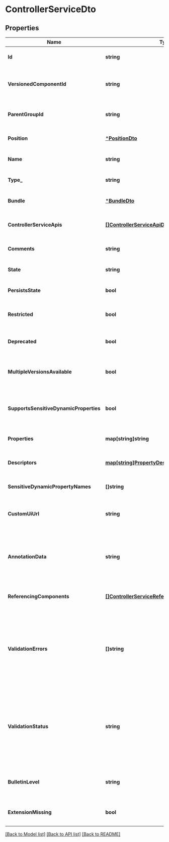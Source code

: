 # ControllerServiceDto

## Properties
Name | Type | Description | Notes
------------ | ------------- | ------------- | -------------
**Id** | **string** | The id of the component. | [optional] [default to null]
**VersionedComponentId** | **string** | The ID of the corresponding component that is under version control | [optional] [default to null]
**ParentGroupId** | **string** | The id of parent process group of this component if applicable. | [optional] [default to null]
**Position** | [***PositionDto**](PositionDTO.md) |  | [optional] [default to null]
**Name** | **string** | The name of the controller service. | [optional] [default to null]
**Type_** | **string** | The type of the controller service. | [optional] [default to null]
**Bundle** | [***BundleDto**](BundleDTO.md) |  | [optional] [default to null]
**ControllerServiceApis** | [**[]ControllerServiceApiDto**](ControllerServiceApiDTO.md) | Lists the APIs this Controller Service implements. | [optional] [default to null]
**Comments** | **string** | The comments for the controller service. | [optional] [default to null]
**State** | **string** | The state of the controller service. | [optional] [default to null]
**PersistsState** | **bool** | Whether the controller service persists state. | [optional] [default to null]
**Restricted** | **bool** | Whether the controller service requires elevated privileges. | [optional] [default to null]
**Deprecated** | **bool** | Whether the ontroller service has been deprecated. | [optional] [default to null]
**MultipleVersionsAvailable** | **bool** | Whether the controller service has multiple versions available. | [optional] [default to null]
**SupportsSensitiveDynamicProperties** | **bool** | Whether the controller service supports sensitive dynamic properties. | [optional] [default to null]
**Properties** | **map[string]string** | The properties of the controller service. | [optional] [default to null]
**Descriptors** | [**map[string]PropertyDescriptorDto**](PropertyDescriptorDTO.md) | The descriptors for the controller service properties. | [optional] [default to null]
**SensitiveDynamicPropertyNames** | **[]string** | Set of sensitive dynamic property names | [optional] [default to null]
**CustomUiUrl** | **string** | The URL for the controller services custom configuration UI if applicable. | [optional] [default to null]
**AnnotationData** | **string** | The annotation for the controller service. This is how the custom UI relays configuration to the controller service. | [optional] [default to null]
**ReferencingComponents** | [**[]ControllerServiceReferencingComponentEntity**](ControllerServiceReferencingComponentEntity.md) | All components referencing this controller service. | [optional] [default to null]
**ValidationErrors** | **[]string** | The validation errors from the controller service. These validation errors represent the problems with the controller service that must be resolved before it can be enabled.  | [optional] [default to null]
**ValidationStatus** | **string** | Indicates whether the ControllerService is valid, invalid, or still in the process of validating (i.e., it is unknown whether or not the ControllerService is valid) | [optional] [default to null]
**BulletinLevel** | **string** | The level at which the controller service will report bulletins. | [optional] [default to null]
**ExtensionMissing** | **bool** | Whether the underlying extension is missing. | [optional] [default to null]

[[Back to Model list]](../README.md#documentation-for-models) [[Back to API list]](../README.md#documentation-for-api-endpoints) [[Back to README]](../README.md)

